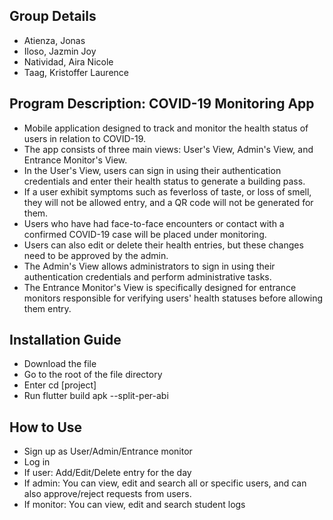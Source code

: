 ## Group Details
- Atienza, Jonas
- Iloso, Jazmin Joy 
- Natividad, Aira Nicole
- Taag, Kristoffer Laurence

## Program Description: COVID-19 Monitoring App
- Mobile application designed to track and monitor the health status of users in relation to COVID-19. 
- The app consists of three main views: User's View, Admin's View, and Entrance Monitor's View.
- In the User's View, users can sign in using their authentication credentials and enter their health status to generate a building pass.
- If a user exhibit symptoms such as feverloss of taste, or loss of smell, they will not be allowed entry, and a QR code will not be generated for them.
- Users who have had face-to-face encounters or contact with a confirmed COVID-19 case will be placed under monitoring.
- Users can also edit or delete their health entries, but these changes need to be approved by the admin.
- The Admin's View allows administrators to sign in using their authentication credentials and perform administrative tasks.
- The Entrance Monitor's View is specifically designed for entrance monitors responsible for verifying users' health statuses before allowing them entry.


## Installation Guide
- Download the file
- Go to the root of the file directory
- Enter cd [project]
- Run flutter build apk --split-per-abi

## How to Use
- Sign up as User/Admin/Entrance monitor
- Log in
- If user: Add/Edit/Delete entry for the day
- If admin: You can view, edit and search all or specific users, and can also approve/reject requests from users.
- If monitor: You can view, edit and search student logs
